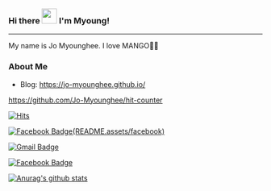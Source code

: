 ### Hi there <img src="https://raw.githubusercontent.com/MartinHeinz/MartinHeinz/master/wave.gif" width="30px"> I'm Myoung!

<hr>

My name is Jo Myounghee. I love MANGO🥭🥭

### About Me
- Blog: https://jo-myounghee.github.io/

https://github.com/Jo-Myounghee/hit-counter

[![Hits](https://hits.seeyoufarm.com/api/count/incr/badge.svg?url=https://github.com/Jo-Myounghee/hit-counter&count_bg=%23FFB100&title_bg=%23555555&icon=&icon_color=%23E7E7E7&title=hits&edge_flat=false)](https://hits.seeyoufarm.com)

<!--

```
[![Facebook Badge](https://img.shiels.io/badge/facebook-1877f2?style=flat-square&logo=facebook&logoColor=white&link=https://www.facebook.com/mh10301/)(README.assets/facebook)](https://www.facebook.com/mh10301/)
[![Gmail Badge](README.assets/Gmail-D14836)](mailto:jomyounghee32@gmail.com)
```

-->

[![Facebook Badge](https://img.shiels.io/badge/facebook-1877f2?style=flat-square&logo=facebook&logoColor=white&link=https://www.facebook.com/mh10301/)(README.assets/facebook)](https://www.facebook.com/mh10301/)

[![Gmail Badge](README.assets/gmail)](mailto:jomyounghee32@gmail.com)

[![Facebook Badge](README.assets/facebook)](https://www.facebook.com/mh10301/)

[![Anurag's github stats](https://github-readme-stats.vercel.app/api?username=Jo-Myounghee&show_icons=true&theme=flag-india&count_private=true)](https://github.com/anuraghazra/github-readme-stats)


<!--
**Jo-Myounghee/Jo-Myounghee** is a ✨ _special_ ✨ repository because its `README.md` (this file) appears on your GitHub profile.

Here are some ideas to get you started:

- 🔭 I’m currently working on ...
- 🌱 I’m currently learning ...
- 👯 I’m looking to collaborate on ...
- 🤔 I’m looking for help with ...
- 💬 Ask me about ...
- 📫 How to reach me: ...
- 😄 Pronouns: ...
- ⚡ Fun fact: ...
-->

<!--

[![Top Langs](https://github-readme-stats.vercel.app/api/top-langs/?username=Jo-Myounghee&layout=compact)](https://github.com/anuraghazra/github-readme-stats)

-->